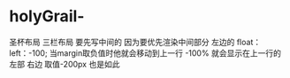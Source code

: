 # holyGrail-
圣杯布局
三栏布局  要先写中间的     因为要优先渲染中间部分     左边的  float：left：-100;   当margin取负值时他就会移动到上一行   -100%  就会显示在上一行的左部
右边 取值-200px 也是如此  
